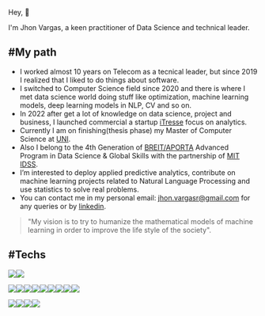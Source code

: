 <!---
yonkeenn/yonkeenn is a ✨ special ✨ repository because its `README.md` (this file) appears on your GitHub profile.
You can click the Preview link to take a look at your changes.
--->

Hey, 👋

I'm Jhon Vargas, a keen practitioner of Data Science and technical leader.

## #My path

- I worked almost 10 years on Telecom as a tecnical leader, but since 2019 I realized that I liked to do things about software.
- I switched to Computer Science field since 2020 and there is where I met data science world doing stuff like optimization, machine learning models, deep learning models in NLP, CV and so on.
- In 2022 after get a lot of knowledge on data science, project and business, I launched commercial a startup <a href = "https://itresse.com/" target="_blank">iTresse</a>  focus on analytics.
- Currently I am on finishing(thesis phase) my Master of Computer Science at <a href = "https://www.uni.edu.pe/" target="_blank">UNI</a>.
- Also I belong to the 4th Generation of <a href = "https://www.datascienceglobalskills.pe/" target="_blank">BREIT/APORTA</a> Advanced Program in Data Science & Global Skills with the partnership of <a href = "https://idss.mit.edu/" target="_blank">MIT IDSS</a>.
- I’m interested to deploy applied predictive analytics, contribute on machine learning projects related to Natural Language Processing and use statistics to solve real problems. 
- You can contact me in my personal email: jhon.vargasr@gmail.com for any queries or by <a href="www.linkedin.com/in/yonkeenn/" target="_blank">linkedin</a>.

> "My vision is to try to humanize the mathematical models of machine learning in order to improve the life style of the society".

## #Techs

<img src="https://img.shields.io/badge/Debian-A81D33?style=for-the-badge&logo=debian&logoColor=white"><img src="https://img.shields.io/badge/Linux-FCC624?style=for-the-badge&logo=linux&logoColor=black">

<img src="https://img.shields.io/badge/Python-14354C?style=for-the-badge&logo=python&logoColor=white"><img src="https://img.shields.io/badge/C%2B%2B-00599C?style=for-the-badge&logo=c%2B%2B&logoColor=white"><img src="https://img.shields.io/badge/HTML-239120?style=for-the-badge&logo=html5&logoColor=white"><img src="https://img.shields.io/badge/CSS-239120?&style=for-the-badge&logo=css3&logoColor=white"><img src="https://img.shields.io/badge/JavaScript-F7DF1E?style=for-the-badge&logo=javascript&logoColor=black"><img src="https://img.shields.io/badge/Node.js-43853D?style=for-the-badge&logo=node.js&logoColor=white"><img src="https://img.shields.io/badge/Markdown-000000?style=for-the-badge&logo=markdown&logoColor=white"><img src="https://img.shields.io/badge/MySQL-00000F?style=for-the-badge&logo=mysql&logoColor=white"><img src="https://img.shields.io/badge/R-276DC3?style=for-the-badge&logo=r&logoColor=white">


<img src="https://img.shields.io/badge/Google_Cloud-4285F4?style=for-the-badge&logo=google-cloud&logoColor=white"><img src="https://img.shields.io/badge/Tableau-E97627?style=for-the-badge&logo=Tableau&logoColor=white"><img src="https://img.shields.io/badge/Docker-2CA5E0?style=for-the-badge&logo=docker&logoColor=white"><img src="https://img.shields.io/badge/Jupyter-F37626.svg?&style=for-the-badge&logo=Jupyter&logoColor=white">
